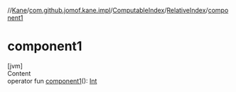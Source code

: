 //[Kane](../../../index.md)/[com.github.jomof.kane.impl](../../index.md)/[ComputableIndex](../index.md)/[RelativeIndex](index.md)/[component1](component1.md)



# component1  
[jvm]  
Content  
operator fun [component1](component1.md)(): [Int](https://kotlinlang.org/api/latest/jvm/stdlib/kotlin/-int/index.html)  



